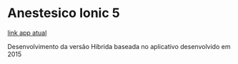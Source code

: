 # Anestesico Ionic 5

[link app atual](https://play.google.com/store/apps/details?id=com.guardezi.anestesico)

Desenvolvimento da versão Hibrida baseada no aplicativo desenvolvido em 2015
